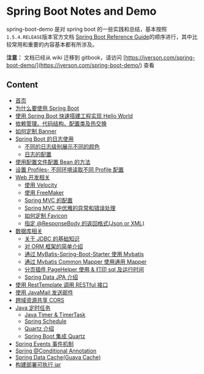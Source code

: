 # Spring Boot Notes and Demo

spring-boot-demo 是对 spring boot 的一些实践和总结，基本按照`1.5.4.RELEASE`版本官方文档 [Spring Boot Reference Guide](https://docs.spring.io/spring-boot/docs/1.5.4.RELEASE/reference/htmlsingle/#getting-started)的顺序进行，其中比较常用和重要的内容基本都有所涉及。

**注意：** 文档已经从 wiki 迁移到 gitbook，请访问 [https://jverson.com/spring-boot-demo/](https://jverson.com/spring-boot-demo/) 查看

## Content

- [首页](https://github.com/jiwenxing/spring-boot-demo/wiki)
- [为什么要使用 Spring Boot](https://github.com/jiwenxing/spring-boot-demo/wiki/Why-Spring-Boot)
- [使用 Spring Boot 快速搭建工程实现 Hello World](https://github.com/jiwenxing/spring-boot-demo/wiki/Getting-Started)
- [依赖管理、代码结构、配置类及热交换](https://github.com/jiwenxing/spring-boot-demo/wiki/Using-Spring-Boot)
- [如何定制 Banner](https://github.com/jiwenxing/spring-boot-demo/wiki/Customizing-the-Banner)
- [Spring Boot 的日志使用]()
  - [不同的日志级别展示不同的颜色](https://github.com/jiwenxing/spring-boot-demo/wiki/Add-color-to-eclipse-console-output-by-log-level)
  - [日志的配置](https://github.com/jiwenxing/spring-boot-demo/wiki/Spring-Boot-Log-Configuration)
- [使用配置文件配置 Bean 的方法](https://github.com/jiwenxing/spring-boot-demo/wiki/Bean-Configuration-by-Properties-Files)
- [设置 Profiles- 不同环境读取不同 Profile 配置](https://github.com/jiwenxing/spring-boot-demo/wiki/Different-Environment-Different-Profile)
- [Web 开发相关]()
  - [使用 Velocity](https://github.com/jiwenxing/spring-boot-demo/wiki/Using-Velocity-as-Template-Engine)
  - [使用 FreeMaker](https://github.com/jiwenxing/spring-boot-demo/wiki/Using-FreeMaker-as-Template-Engine)
  - [Spring MVC 的配置](https://github.com/jiwenxing/spring-boot-demo/wiki/WebMvcConfig)
  - [Spring MVC 中优雅的异常和错误处理](https://github.com/jiwenxing/spring-boot-demo/wiki/Error-Handling)
  - [如何定制 Favicon](https://github.com/jiwenxing/spring-boot-demo/wiki/Custom-Favicon)
  - [指定 @ResponseBody 的返回格式(Json or XML)](https://github.com/jiwenxing/spring-boot-demo/wiki/Custom-Return-Format)
- [数据库相关](https://github.com/jiwenxing/spring-boot-demo/wiki/Using-Database)
  - [关于 JDBC 的基础知识](https://github.com/jiwenxing/spring-boot-demo/wiki/About-JDBC)
  - [对 ORM 框架的简单介绍](https://github.com/jiwenxing/spring-boot-demo/wiki/Talking-About-ORM)
  - [通过 MyBatis-Spring-Boot-Starter 使用 Mybatis](https://github.com/jiwenxing/spring-boot-demo/wiki/Mybatis-Springboot-Starter)
  - [通过 Mybatis Common Mapper 使用通用 Mapper](https://github.com/jiwenxing/spring-boot-demo/wiki/Mybatis-Common-Mapper)
  - [分页插件 PageHelper 使用 & 打印 sql 及运行时间](https://github.com/jiwenxing/spring-boot-demo/wiki/Use-PageHelper)
  - [Spring Data JPA 介绍](https://github.com/jiwenxing/spring-boot-demo/wiki/Spring-Data-JPA)
- [使用 RestTemplate 调用 RESTful 接口](https://github.com/jiwenxing/spring-boot-demo/wiki/Using-RestTemplate)
- [使用 JavaMail 发送邮件](https://github.com/jiwenxing/spring-boot-demo/wiki/JavaMailSender)
- [跨域资源共享 CORS](https://github.com/jiwenxing/spring-boot-demo/wiki/CORS)
- [Java 定时任务](https://github.com/jiwenxing/spring-boot-demo/wiki/Java-%E5%AE%9A%E6%97%B6%E4%BB%BB%E5%8A%A1)
  - [Java Timer & TimerTask](https://github.com/jiwenxing/spring-boot-demo/wiki/Timer)
  - [Spring Schedule](https://github.com/jiwenxing/spring-boot-demo/wiki/Spring-Schedule)
  - [Quartz 介绍](https://github.com/jiwenxing/spring-boot-demo/wiki/Quartz-%E4%BB%8B%E7%BB%8D)
  - [Spring Boot 集成 Quartz](https://github.com/jiwenxing/spring-boot-demo/wiki/quartz-springboot)
- [Spring Events 事件机制](https://github.com/jiwenxing/spring-boot-demo/wiki/Spring-Events)
- [Spring @Conditional Annotation](https://github.com/jiwenxing/spring-boot-demo/wiki/Spring-Conditional-Annotation)
- [Spring Data Cache(Guava Cache)]()
- [构建部署可执行 jar](https://github.com/jiwenxing/spring-boot-demo/wiki/Spring-Boot-Deploy)
